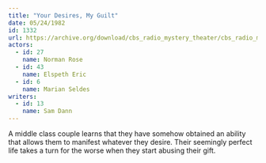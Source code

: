 ```yaml
---
title: "Your Desires, My Guilt"
date: 05/24/1982
id: 1332
url: https://archive.org/download/cbs_radio_mystery_theater/cbs_radio_mystery_theater-1301-1350.zip/cbs_radio_mystery_theater-1301-1350%2Fcbsrmt_1332_your_desires_my_guilt.mp3
actors:  
  - id: 27
    name: Norman Rose  
  - id: 43
    name: Elspeth Eric  
  - id: 6
    name: Marian Seldes
writers:  
  - id: 13
    name: Sam Dann
---
```

A middle class couple learns that they have somehow obtained an ability that allows them to manifest whatever they desire. Their seemingly perfect life takes a turn for the worse when they start abusing their gift.